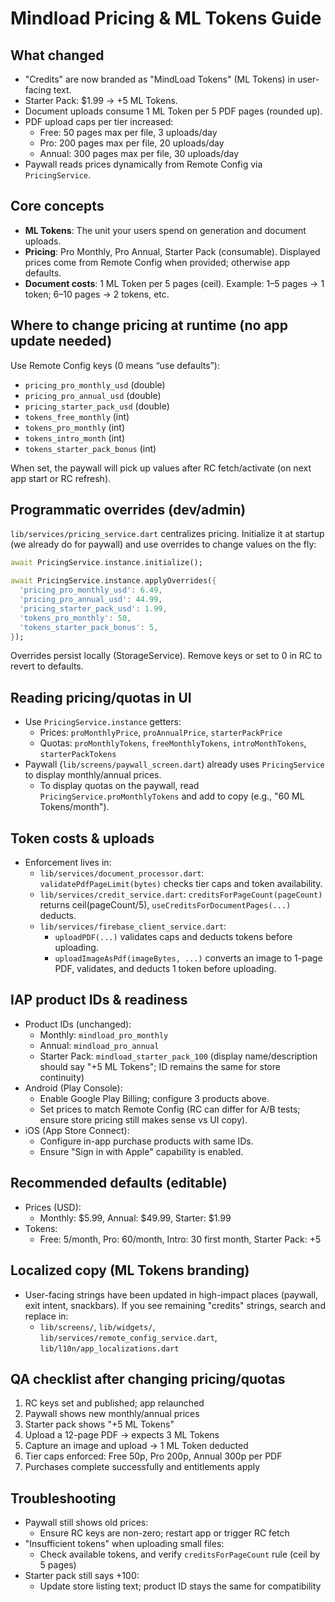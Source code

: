 # Mindload Pricing & ML Tokens Guide

## What changed

- "Credits" are now branded as "MindLoad Tokens" (ML Tokens) in user-facing text.
- Starter Pack: $1.99 → +5 ML Tokens.
- Document uploads consume 1 ML Token per 5 PDF pages (rounded up).
- PDF upload caps per tier increased:
  - Free: 50 pages max per file, 3 uploads/day
  - Pro: 200 pages max per file, 20 uploads/day
  - Annual: 300 pages max per file, 30 uploads/day
- Paywall reads prices dynamically from Remote Config via `PricingService`.

## Core concepts

- **ML Tokens**: The unit your users spend on generation and document uploads.
- **Pricing**: Pro Monthly, Pro Annual, Starter Pack (consumable). Displayed prices come from Remote Config when provided; otherwise app defaults.
- **Document costs**: 1 ML Token per 5 pages (ceil). Example: 1–5 pages → 1 token; 6–10 pages → 2 tokens, etc.

## Where to change pricing at runtime (no app update needed)

Use Remote Config keys (0 means “use defaults”):

- `pricing_pro_monthly_usd` (double)
- `pricing_pro_annual_usd` (double)
- `pricing_starter_pack_usd` (double)
- `tokens_free_monthly` (int)
- `tokens_pro_monthly` (int)
- `tokens_intro_month` (int)
- `tokens_starter_pack_bonus` (int)

When set, the paywall will pick up values after RC fetch/activate (on next app start or RC refresh).

## Programmatic overrides (dev/admin)

`lib/services/pricing_service.dart` centralizes pricing. Initialize it at startup (we already do for paywall) and use overrides to change values on the fly:

```dart
await PricingService.instance.initialize();

await PricingService.instance.applyOverrides({
  'pricing_pro_monthly_usd': 6.49,
  'pricing_pro_annual_usd': 44.99,
  'pricing_starter_pack_usd': 1.99,
  'tokens_pro_monthly': 50,
  'tokens_starter_pack_bonus': 5,
});
```

Overrides persist locally (StorageService). Remove keys or set to 0 in RC to revert to defaults.

## Reading pricing/quotas in UI

- Use `PricingService.instance` getters:
  - Prices: `proMonthlyPrice`, `proAnnualPrice`, `starterPackPrice`
  - Quotas: `proMonthlyTokens`, `freeMonthlyTokens`, `introMonthTokens`, `starterPackTokens`
- Paywall (`lib/screens/paywall_screen.dart`) already uses `PricingService` to display monthly/annual prices.
  - To display quotas on the paywall, read `PricingService.proMonthlyTokens` and add to copy (e.g., "60 ML Tokens/month").

## Token costs & uploads

- Enforcement lives in:
  - `lib/services/document_processor.dart`: `validatePdfPageLimit(bytes)` checks tier caps and token availability.
  - `lib/services/credit_service.dart`: `creditsForPageCount(pageCount)` returns ceil(pageCount/5), `useCreditsForDocumentPages(...)` deducts.
  - `lib/services/firebase_client_service.dart`:
    - `uploadPDF(...)` validates caps and deducts tokens before uploading.
    - `uploadImageAsPdf(imageBytes, ...)` converts an image to 1-page PDF, validates, and deducts 1 token before uploading.

## IAP product IDs & readiness

- Product IDs (unchanged):
  - Monthly: `mindload_pro_monthly`
  - Annual: `mindload_pro_annual`
  - Starter Pack: `mindload_starter_pack_100` (display name/description should say "+5 ML Tokens"; ID remains the same for store continuity)
- Android (Play Console):
  - Enable Google Play Billing; configure 3 products above.
  - Set prices to match Remote Config (RC can differ for A/B tests; ensure store pricing still makes sense vs UI copy).
- iOS (App Store Connect):
  - Configure in-app purchase products with same IDs.
  - Ensure "Sign in with Apple" capability is enabled.

## Recommended defaults (editable)

- Prices (USD):
  - Monthly: $5.99, Annual: $49.99, Starter: $1.99
- Tokens:
  - Free: 5/month, Pro: 60/month, Intro: 30 first month, Starter Pack: +5

## Localized copy (ML Tokens branding)

- User-facing strings have been updated in high-impact places (paywall, exit intent, snackbars). If you see remaining "credits" strings, search and replace in:
  - `lib/screens/`, `lib/widgets/`, `lib/services/remote_config_service.dart`, `lib/l10n/app_localizations.dart`

## QA checklist after changing pricing/quotas

1. RC keys set and published; app relaunched
2. Paywall shows new monthly/annual prices
3. Starter pack shows "+5 ML Tokens"
4. Upload a 12-page PDF → expects 3 ML Tokens
5. Capture an image and upload → 1 ML Token deducted
6. Tier caps enforced: Free 50p, Pro 200p, Annual 300p per PDF
7. Purchases complete successfully and entitlements apply

## Troubleshooting

- Paywall still shows old prices:
  - Ensure RC keys are non-zero; restart app or trigger RC fetch
- "Insufficient tokens" when uploading small files:
  - Check available tokens, and verify `creditsForPageCount` rule (ceil by 5 pages)
- Starter pack still says +100:
  - Update store listing text; product ID stays the same for compatibility


